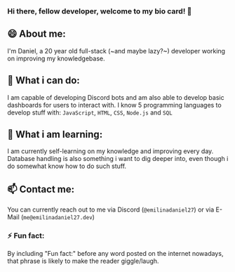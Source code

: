 ### Hi there, fellow developer, welcome to my bio card! 👋

## 😄 About me:
I'm Daniel, a 20 year old full-stack (~and maybe lazy?~) developer working on improving my knowledgebase.

## 🙌 What i can do:
I am capable of developing Discord bots and am also able to develop basic dashboards for users to interact with.
I know 5 programming languages to develop stuff with: `JavaScript`, `HTML`, `CSS`, `Node.js` and `SQL`

## 🌱 What i am learning:
I am currently self-learning on my knowledge and improving every day.
Database handling is also something i want to dig deeper into, even though i do somewhat know how to do such stuff.

## 📫 Contact me:
You can currently reach out to me via Discord (`@emilinadaniel27`) or via E-Mail (`me@emilinadaniel27.dev`)

### ⚡ Fun fact:
By including "Fun fact:" before any word posted on the internet nowadays, that phrase is likely to make the reader giggle/laugh.

<!--
**emilinadaniel27/emilinadaniel27** is a ✨ _special_ ✨ repository because its `README.md` (this file) appears on your GitHub profile.

Here are some ideas to get you started:

- 🔭 I’m currently working on ...
- 🌱 I’m currently learning ...
- 👯 I’m looking to collaborate on ...
- 🤔 I’m looking for help with ...
- 💬 Ask me about ...
- 📫 How to reach me: ...
- 😄 Pronouns: ...
- ⚡ Fun fact: ...
-->
